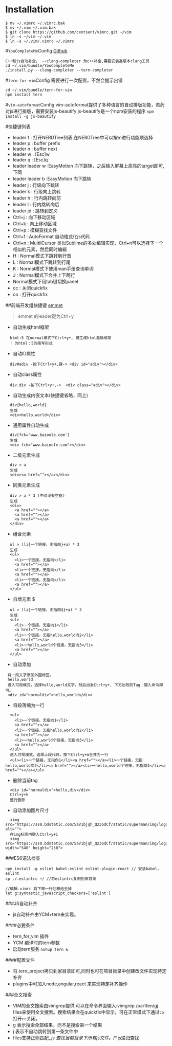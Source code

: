 # Installation

```
$ mv ~/.vimrc ~/.vimrc.bak
$ mv ~/.vim ~/.vim.bak
$ git clone https://github.com/centsent/vimrc.git ~/vim
$ ln -s ~/vim ~/.vim
$ ln -s ~/.vim/.vimrc ~/.vimrc
```
#`YouCompleteMe`Config
[Github](https://github.com/Valloric/YouCompleteje)
```
C++和js自动补全。 --clang-completer 为c++补全,需要安装高版本clang工具
cd ~/.vim/bundle/YouCompleteMe
./install.py --clang-completer --tern-completer
```

#`tern-for-vim`Config
需要进行一次配置，不然会提示出错
```
cd ~/.vim/bundle/tern-for-vim
npm install tern
```

#`vim-autoformat`Config
vim-autoformat提供了多种语言的自动排版功能，若药对js进行排版，需要安装js-beautify
js-beautify是一个npm安装的程序
`npm install -g js-beautify`

#快捷键列表
* leader f : 打开NERDTree列表,在NERDTree中可以按m进行功能项选择
* leader p : buffer prefix
* leader n : buffer next
* leader w : [Esc]w<CR>
* leader q : [Esc]q<CR>
* leader leader w :EasyMotion 向下跳转，之后输入屏幕上高亮的target即可,下同
* leader leader b :EasyMotion  向下跳转
* leader j : 行级向下跳转
* leader k : 行级向上跳转
* leader h : 行内跳转向前
* leader l : 行内跳转向后
* leader jd : 跳转到定义
* Ctrl+j : 向下移动区域
* Ctrl+k : 向上移动区域
* Ctrl+p : 模糊查找文件
* Ctrl+f   : AutoFormat 自动格式化js代码
* Ctrl+n   : MultilCursor  类似Sublime的多处编辑实现，Ctrl+n可以选择下一个相似的元素，然后同时编辑
* H : Normal模式下跳转到行首
* L : Normal模式下跳转到行尾
* K : Normal模式下使用man手册查询单词
* J : Normal模式下合并上下两行
* Normal模式下用tab键切换panel
* cc : 关闭quickfix
* co : 打开quickfix

##前端开发组快捷键
[emmet](https://github.com/mattn/emmet-vim)
> emmet 的leader键为Ctrl+y
* 自动生成html框架
```
  html:5 在normal模式下Ctrl+y+, 键生成html基础框架
  ! 为html：5的简写形式
```
* 自动ID属性
```
  div#adiv -按下Ctrl+y+,键-> <div id="adiv"></div>
```
* 自动class属性
```
  div.div -按下Ctrl+y+,->  <div class="adiv"></div>
```
* 自动生成内嵌文本(快捷键省略，同上)
```
  div{hello,world}
  生成
  <div>hello,world</div>
```
* 通用属性自动生成
```
  div[fck='www.baioole.com']
  生成
  <div fck="www.baioole.com"></div>
```
* 二级元素生成
```
  div > a
  生成
  <div><a href=""></a></div>
```
* 同类元素生成
```
  div > a * 3 (中间没有空格)  
  生成
  <div>
    <a href=""></a>
    <a href=""></a>
    <a href=""></a>
  </div>
```
* 组合元素
```
  ul > (li{一个链接，无指向}+a) * 3 
  生成
  <ul>
    <li>一个链接，无指向</li>
    <a href=""></a>
    <li>一个链接，无指向</li>
    <a href=""></a>
    <li>一个链接，无指向</li>
    <a href=""></a>
  </ul>
```
* 自增元素 $
```
  ul > (li{一个链接，无指向$}+a) * 3 
  生成
  <ul>
    <li>一个链接，无指向1</li>
    <a href=""></a>
    <li>一个链接，无指hello,world向2</li>
    <a href=""></a>
    <li>一hello,world个链接，无指向3</li>
    <a href=""></a>
  </ul>
```
* 自动添加
```
 将一段文字添加外围标签。
 hello,world
 进入可视模式，选择hello,world文字，然后出发Ctrl+y+, 下方出现的Tag：键入命令即可。
 <div id="normaldiv">hello,world</div>
```
* 将段落缩为一行
```
  <ul>
    <li>一个链接，无指向1</li>
    <a href=""></a>
    <li>一个链接，无指hello,world向2</li>
    <a href=""></a>
    <li>一hello,world个链接，无指向3</li>
    <a href=""></a>
  </ul>
  进入可视模式，选择上段代码，按下Ctrl+y+m合并为一行
  <ul><li>一个链接，无指向1</li><a href=""></a><li>一个链接，无指hello,world向2</li><a href=""></a><li>一hello,world个链接，无指向3</li><a href=""></a></ul>
```

* 删除当前tag
```
  <div id="normaldiv">hello,div</div>
  Ctrl+y+k
  整行删除
```
* 自动添加图片尺寸
```
  <img src="https://ss0.bdstatic.com/5aV1bjqh_Q23odCf/static/superman/img/logo/bd_logo1_31bdc765.pngu" alt="">
  在img标签内键入Ctrl+y+i
  <img src="https://ss0.bdstatic.com/5aV1bjqh_Q23odCf/static/superman/img/logo/bd_logo1_31bdc765.png" width="540" height="258">
```

###ES6语法检查
```
npm install -g eslint babel-eslint eslint-plugin-react // 安装babel，eslint
cp ./.eslintrc ~/ //将eslintrc复制到家目录

//编辑.vimrc 将下面一行注释给去掉
let g:syntastic_javascript_checkers=['eslint']
```

###JS自动补齐
* js自动补齐由YCM+tern来实现。

####必要条件

* tern_for_vim 插件
* YCM 编译时的tern参数
* 启动tern服务 `nohup tern &`

####配置文件

* 将.tern_project拷贝到家目录即可,同时也可在项目目录中创建改文件实现特定补齐
* plugins中可加入node,angular,react 来实现特定补齐操作

###全文搜索

* VIM的全文搜索由vimgrep提供,可以在命令界面输入:vimgrep /partten/gj files来使用全文搜索。搜索结果会在quickfix中显示，可在正常模式下通过`co`打开`cc`关闭。
* g 表示搜索全部结果，而不是搜索第一个结果
* j 表示不自动跳转到第一条文件中
* files支持正则匹配,*.js 查找当前目录下所有js文件。*/*.js递归查找


